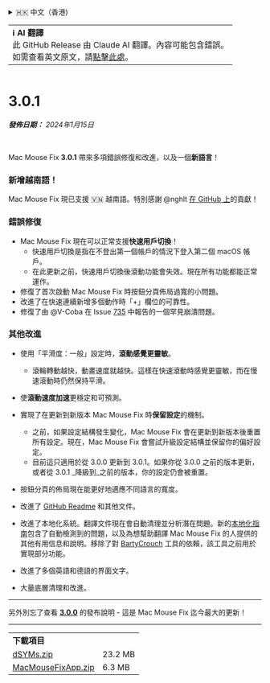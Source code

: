 <details>
<summary>🇭🇰 中文（香港)</summary>

[🇬🇧 English (GitHub Release)](https://github.com/noah-nuebling/mac-mouse-fix/releases/tag/3.0.1)\
[🇦🇩 Català](https://redirect.macmousefix.com/?target=mmf-release&tag=3.0.1&locale=ca)\
[🇩🇪 Deutsch](https://redirect.macmousefix.com/?target=mmf-release&tag=3.0.1&locale=de)\
[🇪🇸 Español](https://redirect.macmousefix.com/?target=mmf-release&tag=3.0.1&locale=es)\
[🇫🇷 Français](https://redirect.macmousefix.com/?target=mmf-release&tag=3.0.1&locale=fr)\
[🇮🇩 Indonesia](https://redirect.macmousefix.com/?target=mmf-release&tag=3.0.1&locale=id)\
[🇮🇹 Italiano](https://redirect.macmousefix.com/?target=mmf-release&tag=3.0.1&locale=it)\
[🇭🇺 Magyar](https://redirect.macmousefix.com/?target=mmf-release&tag=3.0.1&locale=hu)\
[🇳🇱 Nederlands](https://redirect.macmousefix.com/?target=mmf-release&tag=3.0.1&locale=nl)\
[🇵🇱 Polski](https://redirect.macmousefix.com/?target=mmf-release&tag=3.0.1&locale=pl)\
[🇧🇷 Português (Brasil)](https://redirect.macmousefix.com/?target=mmf-release&tag=3.0.1&locale=pt-BR)\
[🇵🇹 Português (Portugal)](https://redirect.macmousefix.com/?target=mmf-release&tag=3.0.1&locale=pt-PT)\
[🇷🇴 Română](https://redirect.macmousefix.com/?target=mmf-release&tag=3.0.1&locale=ro)\
[🇸🇪 Svenska](https://redirect.macmousefix.com/?target=mmf-release&tag=3.0.1&locale=sv)\
[🇻🇳 Tiếng Việt](https://redirect.macmousefix.com/?target=mmf-release&tag=3.0.1&locale=vi)\
[🇹🇷 Türkçe](https://redirect.macmousefix.com/?target=mmf-release&tag=3.0.1&locale=tr)\
[🇨🇿 Čeština](https://redirect.macmousefix.com/?target=mmf-release&tag=3.0.1&locale=cs)\
[🇬🇷 Ελληνικά](https://redirect.macmousefix.com/?target=mmf-release&tag=3.0.1&locale=el)\
[🇷🇺 Русский](https://redirect.macmousefix.com/?target=mmf-release&tag=3.0.1&locale=ru)\
[🇺🇦 Українська](https://redirect.macmousefix.com/?target=mmf-release&tag=3.0.1&locale=uk)\
[🇮🇱 עברית](https://redirect.macmousefix.com/?target=mmf-release&tag=3.0.1&locale=he)\
[🇸🇦 العربية](https://redirect.macmousefix.com/?target=mmf-release&tag=3.0.1&locale=ar)\
[🇮🇳 हिन्दी](https://redirect.macmousefix.com/?target=mmf-release&tag=3.0.1&locale=hi)\
[🇹🇭 ไทย](https://redirect.macmousefix.com/?target=mmf-release&tag=3.0.1&locale=th)\
[🇨🇳 中文 (简体)](https://redirect.macmousefix.com/?target=mmf-release&tag=3.0.1&locale=zh-Hans)\
[🇨🇳 中文 (繁體)](https://redirect.macmousefix.com/?target=mmf-release&tag=3.0.1&locale=zh-Hant)\
**🇭🇰 中文（香港)**\
[🇯🇵 日本語](https://redirect.macmousefix.com/?target=mmf-release&tag=3.0.1&locale=ja)\
[🇰🇷 한국어](https://redirect.macmousefix.com/?target=mmf-release&tag=3.0.1&locale=ko)\
[Help translate Mac Mouse Fix to different languages!](https://github.com/noah-nuebling/mac-mouse-fix/discussions/731)
</details>
<table align=><td>
<b>ℹ️ AI 翻譯</b><br>
此 GitHub Release 由 Claude AI 翻譯。內容可能包含錯誤。<br>
如需查看英文原文，請<a href="https://github.com/noah-nuebling/mac-mouse-fix/releases/tag/3.0.1">點擊此處</a>。
</td></table>

<table></table>

# 3.0.1
***發佈日期：** 2024年1月15日*

<br>

Mac Mouse Fix **3.0.1** 帶來多項錯誤修復和改進，以及一個**新語言**！

### 新增越南語！

Mac Mouse Fix 現已支援 🇻🇳 越南語。特別感謝 @nghlt [在 GitHub 上](https://GitHub.com/nghlt)的貢獻！


### 錯誤修復

- Mac Mouse Fix 現在可以正常支援**快速用戶切換**！
  - 快速用戶切換是指在不登出第一個帳戶的情況下登入第二個 macOS 帳戶。
  - 在此更新之前，快速用戶切換後滾動功能會失效。現在所有功能都能正常運作。
- 修復了首次啟動 Mac Mouse Fix 時按鈕分頁佈局過寬的小問題。
- 改進了在快速連續新增多個動作時「+」欄位的可靠性。
- 修復了由 @V-Coba 在 Issue [735](https://github.com/noah-nuebling/mac-mouse-fix/issues/735) 中報告的一個罕見崩潰問題。

### 其他改進

- 使用「平滑度：一般」設定時，**滾動感覺更靈敏**。
  - 滾輪轉動越快，動畫速度就越快。這樣在快速滾動時感覺更靈敏，而在慢速滾動時仍然保持平滑。
  
- 使**滾動速度加速**更穩定和可預測。
- 實現了在更新到新版本 Mac Mouse Fix 時**保留設定**的機制。
  - 之前，如果設定結構發生變化，Mac Mouse Fix 會在更新到新版本後重置所有設定。現在，Mac Mouse Fix 會嘗試升級設定結構並保留你的偏好設定。
  - 目前這只適用於從 3.0.0 更新到 3.0.1。如果你從 3.0.0 之前的版本更新，或者從 3.0.1 _降級到_之前的版本，你的設定仍會被重置。
- 按鈕分頁的佈局現在能更好地適應不同語言的寬度。
- 改進了 [GitHub Readme](https://github.com/noah-nuebling/mac-mouse-fix#background) 和其他文件。
- 改進了本地化系統。翻譯文件現在會自動清理並分析潛在問題。新的[本地化指南](https://github.com/noah-nuebling/mac-mouse-fix/discussions/731)包含了自動檢測到的問題，以及為想幫助翻譯 Mac Mouse Fix 的人提供的其他有用信息和說明。移除了對 [BartyCrouch](https://github.com/FlineDev/BartyCrouch) 工具的依賴，該工具之前用於實現部分功能。
- 改進了多個英語和德語的界面文字。
- 大量底層清理和改進。

---

另外別忘了查看 [**3.0.0**](https://redirect.macmousefix.com/?target=mmf-release&tag=3.0.0&locale=zh-HK) 的發布說明 - 這是 Mac Mouse Fix 迄今最大的更新！

---

<table align="start">
<tr>
    <td colspan=2>
        <b>下載項目</b>
    </td>
</tr>
<tr>
    <td><a href="https://github.com/noah-nuebling/mac-mouse-fix/releases/download/3.0.1/dSYMs.zip">dSYMs.zip</a></td>
    <td>23.2 MB</td>
</tr>
<tr>
    <td><a href="https://github.com/noah-nuebling/mac-mouse-fix/releases/download/3.0.1/MacMouseFixApp.zip">MacMouseFixApp.zip</a></td>
    <td>6.3 MB</td>
</tr>
</table>